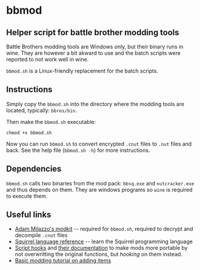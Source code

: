 # bbmod
## Helper script for battle brother modding tools

Battle Brothers modding tools are Windows only, but their binary runs in wine. They are however a bit akward to use and the batch scripts were reported to not work well in wine.

`bbmod.sh` is a Linux-friendly replacement for the batch scripts.

## Instructions
Simply copy the `bbmod.sh` into the directory where the modding tools are located, typically: `bbros/bin`.

Then make the `bbmod.sh` executable:
```
chmod +x bbmod.sh
```

Now you can run `bbmod.sh` to convert encrypted `.cnut` files to `.nut` files and back. See the help file (`bbmod.sh -h`) for more instructions.

## Dependencies
`bbmod.sh` calls two binaries from the mod pack: `bbsq.exe` and `nutcracker.exe` and thus depends on them. They are windows programs so `wine` is required to execute them.

## Useful links

* [Adam Milazzo's modkit](http://www.adammil.net/blog/v133_Battle_Brothers_mod_kit.html#modkit) -- required for `bbmod.sh`, required to decrypt and decompile `.cnut` files
* [Squirrel language reference](https://developer.electricimp.com/squirrel) -- learn the Squirrel programming language
* [Script hooks](https://www.nexusmods.com/battlebrothers/mods/42) and [their documentation](https://docs.google.com/document/d/17oTdGmKLOvYrq6abFheuQqhPYnbtXqUgTWxjJTXAceY/edit) to make mods more portable by not overwritting the original functions, but *hooking* on them instead.
* [Basic modding tutorial on adding items](https://battlebrothers.fandom.com/wiki/Mods_and_Modding)
